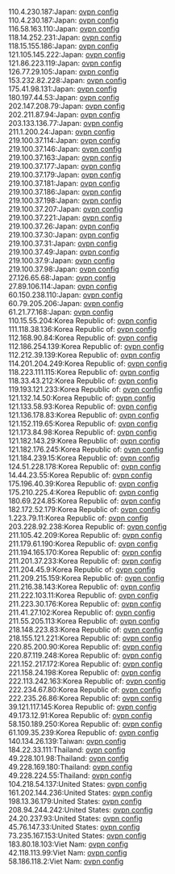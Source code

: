 110.4.230.187:Japan: [ovpn config](vpn/110_4_230_187.ovpn)  
110.4.230.187:Japan: [ovpn config](vpn/110_4_230_187.ovpn)  
116.58.163.110:Japan: [ovpn config](vpn/116_58_163_110.ovpn)  
118.14.252.231:Japan: [ovpn config](vpn/118_14_252_231.ovpn)  
118.15.155.186:Japan: [ovpn config](vpn/118_15_155_186.ovpn)  
121.105.145.222:Japan: [ovpn config](vpn/121_105_145_222.ovpn)  
121.86.223.119:Japan: [ovpn config](vpn/121_86_223_119.ovpn)  
126.77.29.105:Japan: [ovpn config](vpn/126_77_29_105.ovpn)  
153.232.82.228:Japan: [ovpn config](vpn/153_232_82_228.ovpn)  
175.41.98.131:Japan: [ovpn config](vpn/175_41_98_131.ovpn)  
180.197.44.53:Japan: [ovpn config](vpn/180_197_44_53.ovpn)  
202.147.208.79:Japan: [ovpn config](vpn/202_147_208_79.ovpn)  
202.211.87.94:Japan: [ovpn config](vpn/202_211_87_94.ovpn)  
203.133.136.77:Japan: [ovpn config](vpn/203_133_136_77.ovpn)  
211.1.200.24:Japan: [ovpn config](vpn/211_1_200_24.ovpn)  
219.100.37.114:Japan: [ovpn config](vpn/219_100_37_114.ovpn)  
219.100.37.146:Japan: [ovpn config](vpn/219_100_37_146.ovpn)  
219.100.37.163:Japan: [ovpn config](vpn/219_100_37_163.ovpn)  
219.100.37.177:Japan: [ovpn config](vpn/219_100_37_177.ovpn)  
219.100.37.179:Japan: [ovpn config](vpn/219_100_37_179.ovpn)  
219.100.37.181:Japan: [ovpn config](vpn/219_100_37_181.ovpn)  
219.100.37.186:Japan: [ovpn config](vpn/219_100_37_186.ovpn)  
219.100.37.198:Japan: [ovpn config](vpn/219_100_37_198.ovpn)  
219.100.37.207:Japan: [ovpn config](vpn/219_100_37_207.ovpn)  
219.100.37.221:Japan: [ovpn config](vpn/219_100_37_221.ovpn)  
219.100.37.26:Japan: [ovpn config](vpn/219_100_37_26.ovpn)  
219.100.37.30:Japan: [ovpn config](vpn/219_100_37_30.ovpn)  
219.100.37.31:Japan: [ovpn config](vpn/219_100_37_31.ovpn)  
219.100.37.49:Japan: [ovpn config](vpn/219_100_37_49.ovpn)  
219.100.37.9:Japan: [ovpn config](vpn/219_100_37_9.ovpn)  
219.100.37.98:Japan: [ovpn config](vpn/219_100_37_98.ovpn)  
27.126.65.68:Japan: [ovpn config](vpn/27_126_65_68.ovpn)  
27.89.106.114:Japan: [ovpn config](vpn/27_89_106_114.ovpn)  
60.150.238.110:Japan: [ovpn config](vpn/60_150_238_110.ovpn)  
60.79.205.206:Japan: [ovpn config](vpn/60_79_205_206.ovpn)  
61.21.77.168:Japan: [ovpn config](vpn/61_21_77_168.ovpn)  
110.15.55.204:Korea Republic of: [ovpn config](vpn/110_15_55_204.ovpn)  
111.118.38.136:Korea Republic of: [ovpn config](vpn/111_118_38_136.ovpn)  
112.168.90.84:Korea Republic of: [ovpn config](vpn/112_168_90_84.ovpn)  
112.186.254.139:Korea Republic of: [ovpn config](vpn/112_186_254_139.ovpn)  
112.212.39.139:Korea Republic of: [ovpn config](vpn/112_212_39_139.ovpn)  
114.201.204.249:Korea Republic of: [ovpn config](vpn/114_201_204_249.ovpn)  
118.223.111.115:Korea Republic of: [ovpn config](vpn/118_223_111_115.ovpn)  
118.33.43.212:Korea Republic of: [ovpn config](vpn/118_33_43_212.ovpn)  
119.193.121.233:Korea Republic of: [ovpn config](vpn/119_193_121_233.ovpn)  
121.132.14.50:Korea Republic of: [ovpn config](vpn/121_132_14_50.ovpn)  
121.133.58.93:Korea Republic of: [ovpn config](vpn/121_133_58_93.ovpn)  
121.136.178.83:Korea Republic of: [ovpn config](vpn/121_136_178_83.ovpn)  
121.152.119.65:Korea Republic of: [ovpn config](vpn/121_152_119_65.ovpn)  
121.173.84.98:Korea Republic of: [ovpn config](vpn/121_173_84_98.ovpn)  
121.182.143.29:Korea Republic of: [ovpn config](vpn/121_182_143_29.ovpn)  
121.182.176.245:Korea Republic of: [ovpn config](vpn/121_182_176_245.ovpn)  
121.184.239.15:Korea Republic of: [ovpn config](vpn/121_184_239_15.ovpn)  
124.51.228.178:Korea Republic of: [ovpn config](vpn/124_51_228_178.ovpn)  
14.44.23.55:Korea Republic of: [ovpn config](vpn/14_44_23_55.ovpn)  
175.196.40.39:Korea Republic of: [ovpn config](vpn/175_196_40_39.ovpn)  
175.210.225.4:Korea Republic of: [ovpn config](vpn/175_210_225_4.ovpn)  
180.69.224.85:Korea Republic of: [ovpn config](vpn/180_69_224_85.ovpn)  
182.172.52.179:Korea Republic of: [ovpn config](vpn/182_172_52_179.ovpn)  
1.223.79.11:Korea Republic of: [ovpn config](vpn/1_223_79_11.ovpn)  
203.228.92.238:Korea Republic of: [ovpn config](vpn/203_228_92_238.ovpn)  
211.105.42.209:Korea Republic of: [ovpn config](vpn/211_105_42_209.ovpn)  
211.179.61.190:Korea Republic of: [ovpn config](vpn/211_179_61_190.ovpn)  
211.194.165.170:Korea Republic of: [ovpn config](vpn/211_194_165_170.ovpn)  
211.201.37.233:Korea Republic of: [ovpn config](vpn/211_201_37_233.ovpn)  
211.204.45.9:Korea Republic of: [ovpn config](vpn/211_204_45_9.ovpn)  
211.209.215.159:Korea Republic of: [ovpn config](vpn/211_209_215_159.ovpn)  
211.216.38.143:Korea Republic of: [ovpn config](vpn/211_216_38_143.ovpn)  
211.222.103.11:Korea Republic of: [ovpn config](vpn/211_222_103_11.ovpn)  
211.223.30.176:Korea Republic of: [ovpn config](vpn/211_223_30_176.ovpn)  
211.41.27.102:Korea Republic of: [ovpn config](vpn/211_41_27_102.ovpn)  
211.55.205.113:Korea Republic of: [ovpn config](vpn/211_55_205_113.ovpn)  
218.148.223.83:Korea Republic of: [ovpn config](vpn/218_148_223_83.ovpn)  
218.155.121.221:Korea Republic of: [ovpn config](vpn/218_155_121_221.ovpn)  
220.85.200.90:Korea Republic of: [ovpn config](vpn/220_85_200_90.ovpn)  
220.87.119.248:Korea Republic of: [ovpn config](vpn/220_87_119_248.ovpn)  
221.152.217.172:Korea Republic of: [ovpn config](vpn/221_152_217_172.ovpn)  
221.158.24.198:Korea Republic of: [ovpn config](vpn/221_158_24_198.ovpn)  
222.113.242.163:Korea Republic of: [ovpn config](vpn/222_113_242_163.ovpn)  
222.234.67.80:Korea Republic of: [ovpn config](vpn/222_234_67_80.ovpn)  
222.235.26.86:Korea Republic of: [ovpn config](vpn/222_235_26_86.ovpn)  
39.121.117.145:Korea Republic of: [ovpn config](vpn/39_121_117_145.ovpn)  
49.173.12.91:Korea Republic of: [ovpn config](vpn/49_173_12_91.ovpn)  
58.150.189.250:Korea Republic of: [ovpn config](vpn/58_150_189_250.ovpn)  
61.109.35.239:Korea Republic of: [ovpn config](vpn/61_109_35_239.ovpn)  
140.134.26.139:Taiwan: [ovpn config](vpn/140_134_26_139.ovpn)  
184.22.33.111:Thailand: [ovpn config](vpn/184_22_33_111.ovpn)  
49.228.101.98:Thailand: [ovpn config](vpn/49_228_101_98.ovpn)  
49.228.169.180:Thailand: [ovpn config](vpn/49_228_169_180.ovpn)  
49.228.224.55:Thailand: [ovpn config](vpn/49_228_224_55.ovpn)  
104.218.54.137:United States: [ovpn config](vpn/104_218_54_137.ovpn)  
161.202.144.236:United States: [ovpn config](vpn/161_202_144_236.ovpn)  
198.13.36.179:United States: [ovpn config](vpn/198_13_36_179.ovpn)  
208.94.244.242:United States: [ovpn config](vpn/208_94_244_242.ovpn)  
24.20.237.93:United States: [ovpn config](vpn/24_20_237_93.ovpn)  
45.76.147.33:United States: [ovpn config](vpn/45_76_147_33.ovpn)  
73.235.167.153:United States: [ovpn config](vpn/73_235_167_153.ovpn)  
183.80.18.103:Viet Nam: [ovpn config](vpn/183_80_18_103.ovpn)  
42.118.113.99:Viet Nam: [ovpn config](vpn/42_118_113_99.ovpn)  
58.186.118.2:Viet Nam: [ovpn config](vpn/58_186_118_2.ovpn)  
